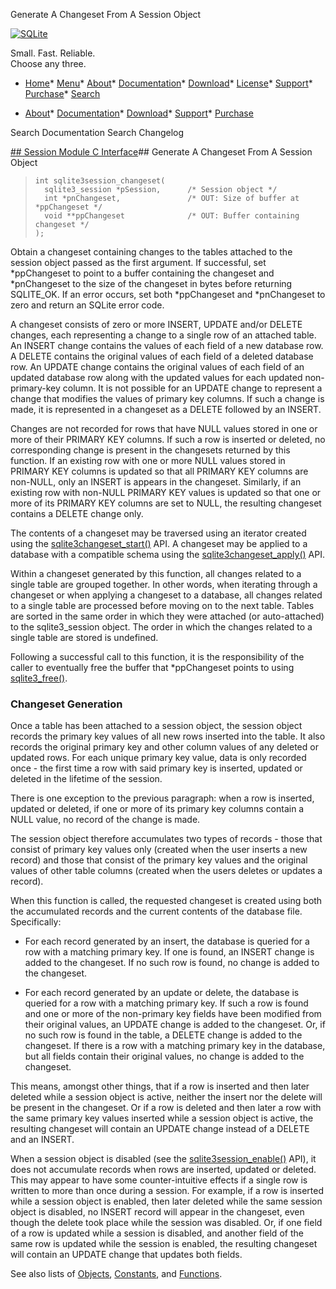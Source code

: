 




Generate A Changeset From A Session Object




[![SQLite](../images/sqlite370_banner.gif)](../index.html)


Small. Fast. Reliable.  
Choose any three.


* [Home](../index.html)* [Menu](javascript:void(0))* [About](../about.html)* [Documentation](../docs.html)* [Download](../download.html)* [License](../copyright.html)* [Support](../support.html)* [Purchase](../prosupport.html)* [Search](javascript:void(0))




* [About](../about.html)* [Documentation](../docs.html)* [Download](../download.html)* [Support](../support.html)* [Purchase](../prosupport.html)






Search Documentation
Search Changelog







[## Session Module C Interface](../session/intro.html)## Generate A Changeset From A Session Object


> ```
> int sqlite3session_changeset(
>   sqlite3_session *pSession,      /* Session object */
>   int *pnChangeset,               /* OUT: Size of buffer at *ppChangeset */
>   void **ppChangeset              /* OUT: Buffer containing changeset */
> );
> 
> ```


Obtain a changeset containing changes to the tables attached to the 
session object passed as the first argument. If successful, 
set \*ppChangeset to point to a buffer containing the changeset 
and \*pnChangeset to the size of the changeset in bytes before returning
SQLITE\_OK. If an error occurs, set both \*ppChangeset and \*pnChangeset to
zero and return an SQLite error code.


A changeset consists of zero or more INSERT, UPDATE and/or DELETE changes,
each representing a change to a single row of an attached table. An INSERT
change contains the values of each field of a new database row. A DELETE
contains the original values of each field of a deleted database row. An
UPDATE change contains the original values of each field of an updated
database row along with the updated values for each updated non\-primary\-key
column. It is not possible for an UPDATE change to represent a change that
modifies the values of primary key columns. If such a change is made, it
is represented in a changeset as a DELETE followed by an INSERT.


Changes are not recorded for rows that have NULL values stored in one or 
more of their PRIMARY KEY columns. If such a row is inserted or deleted,
no corresponding change is present in the changesets returned by this
function. If an existing row with one or more NULL values stored in
PRIMARY KEY columns is updated so that all PRIMARY KEY columns are non\-NULL,
only an INSERT is appears in the changeset. Similarly, if an existing row
with non\-NULL PRIMARY KEY values is updated so that one or more of its
PRIMARY KEY columns are set to NULL, the resulting changeset contains a
DELETE change only.


The contents of a changeset may be traversed using an iterator created
using the [sqlite3changeset\_start()](../session/sqlite3changeset_start.html) API. A changeset may be applied to
a database with a compatible schema using the [sqlite3changeset\_apply()](../session/sqlite3changeset_apply.html)
API.


Within a changeset generated by this function, all changes related to a
single table are grouped together. In other words, when iterating through
a changeset or when applying a changeset to a database, all changes related
to a single table are processed before moving on to the next table. Tables
are sorted in the same order in which they were attached (or auto\-attached)
to the sqlite3\_session object. The order in which the changes related to
a single table are stored is undefined.


Following a successful call to this function, it is the responsibility of
the caller to eventually free the buffer that \*ppChangeset points to using
[sqlite3\_free()](../c3ref/free.html).


### Changeset Generation




Once a table has been attached to a session object, the session object
records the primary key values of all new rows inserted into the table.
It also records the original primary key and other column values of any
deleted or updated rows. For each unique primary key value, data is only
recorded once \- the first time a row with said primary key is inserted,
updated or deleted in the lifetime of the session.


There is one exception to the previous paragraph: when a row is inserted,
updated or deleted, if one or more of its primary key columns contain a
NULL value, no record of the change is made.


The session object therefore accumulates two types of records \- those
that consist of primary key values only (created when the user inserts
a new record) and those that consist of the primary key values and the
original values of other table columns (created when the users deletes
or updates a record).


When this function is called, the requested changeset is created using
both the accumulated records and the current contents of the database
file. Specifically:


* For each record generated by an insert, the database is queried
 for a row with a matching primary key. If one is found, an INSERT
 change is added to the changeset. If no such row is found, no change 
 is added to the changeset.



 - For each record generated by an update or delete, the database is 
 queried for a row with a matching primary key. If such a row is
 found and one or more of the non\-primary key fields have been
 modified from their original values, an UPDATE change is added to 
 the changeset. Or, if no such row is found in the table, a DELETE 
 change is added to the changeset. If there is a row with a matching
 primary key in the database, but all fields contain their original
 values, no change is added to the changeset.



This means, amongst other things, that if a row is inserted and then later
deleted while a session object is active, neither the insert nor the delete
will be present in the changeset. Or if a row is deleted and then later a 
row with the same primary key values inserted while a session object is
active, the resulting changeset will contain an UPDATE change instead of
a DELETE and an INSERT.


When a session object is disabled (see the [sqlite3session\_enable()](../session/sqlite3session_enable.html) API),
it does not accumulate records when rows are inserted, updated or deleted.
This may appear to have some counter\-intuitive effects if a single row
is written to more than once during a session. For example, if a row
is inserted while a session object is enabled, then later deleted while 
the same session object is disabled, no INSERT record will appear in the
changeset, even though the delete took place while the session was disabled.
Or, if one field of a row is updated while a session is disabled, and 
another field of the same row is updated while the session is enabled, the
resulting changeset will contain an UPDATE change that updates both fields.


See also lists of
 [Objects](../session/objlist.html),
 [Constants](../session/constlist.html), and
 [Functions](../session/funclist.html).


